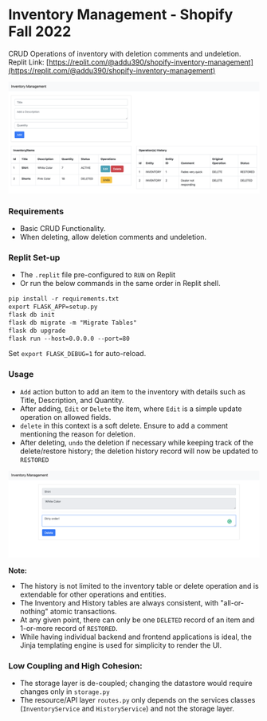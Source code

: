 # Inventory Management - Shopify Fall 2022

CRUD Operations of inventory with deletion comments and undeletion.
Replit Link: [https://replit.com/@addu390/shopify-inventory-management](https://replit.com/@addu390/shopify-inventory-management)

![](images/inventory-dashboard.png)

### Requirements
- Basic CRUD Functionality.
- When deleting, allow deletion comments and undeletion.

### Replit Set-up
- The `.replit` file pre-configured to `RUN` on Replit
- Or run the below commands in the same order in Replit shell.
```
pip install -r requirements.txt
export FLASK_APP=setup.py
flask db init
flask db migrate -m "Migrate Tables"
flask db upgrade
flask run --host=0.0.0.0 --port=80
```
Set `export FLASK_DEBUG=1` for auto-reload.

### Usage
- `Add` action button to add an item to the inventory with details such as Title, Description, and Quantity.
- After adding, `Edit` or `Delete` the item, where `Edit` is a simple update operation on allowed fields.
- `delete` in this context is a soft delete. Ensure to add a comment mentioning the reason for deletion. 
- After deleting, `undo` the deletion if necessary while keeping track of the delete/restore history; the deletion history record will now be updated to `RESTORED`

![](images/inventory-deletion.png)

**Note:**
- The history is not limited to the inventory table or delete operation and is extendable for other operations and entities.
- The Inventory and History tables are always consistent, with "all-or-nothing" atomic transactions.
- At any given point, there can only be one `DELETED` record of an item and 1-or-more record of `RESTORED`.
- While having individual backend and frontend applications is ideal, the Jinja templating engine is used for simplicity to render the UI.

### Low Coupling and High Cohesion:
- The storage layer is de-coupled; changing the datastore would require changes only in `storage.py`
- The resource/API layer `routes.py` only depends on the services classes (`InventoryService` and `HistoryService`) and not the storage layer.
